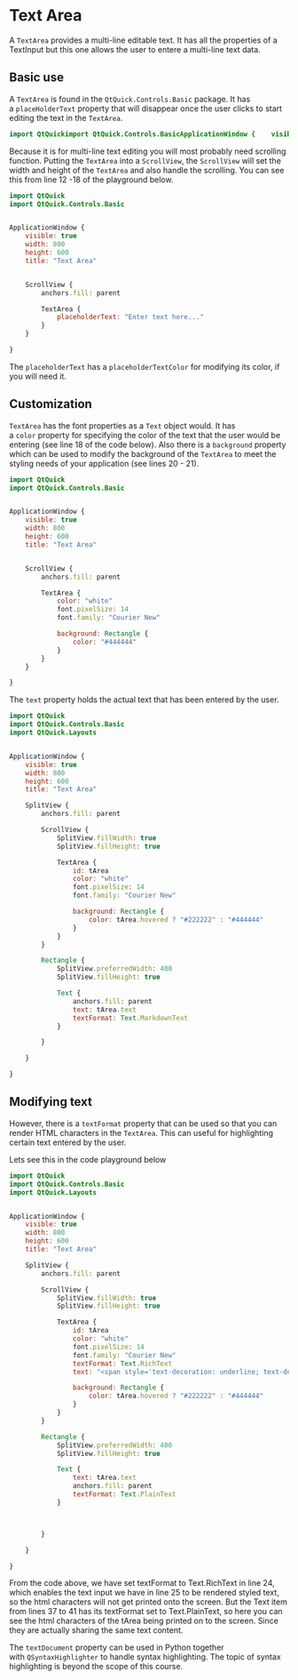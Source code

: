 # Text Area

A `TextArea` provides a multi-line editable text. It has all the properties of a TextInput but this one allows the user to entere a multi-line text data.

## Basic use

A `TextArea` is found in the `QtQuick.Controls.Basic` package. It has a `placeHolderText` property that will disappear once the user clicks to start editing the text in the `TextArea`.

```qml
import QtQuickimport QtQuick.Controls.BasicApplicationWindow {    visible: true    width: 800    height: 600    title: "Text Area"    TextArea {        placeholderText: "Enter text here..."    }}
```

Because it is for multi-line text editing you will most probably need scrolling function. Putting the `TextArea` into a `ScrollView`, the `ScrollView` will set the width and height of the `TextArea` and also handle the scrolling. You can see this from line 12 -18 of the playground below.

```qml
import QtQuick
import QtQuick.Controls.Basic


ApplicationWindow {
    visible: true
    width: 800
    height: 600
    title: "Text Area"


    ScrollView {
        anchors.fill: parent

        TextArea {
            placeholderText: "Enter text here..."
        }
    }

}

```

The `placeholderText` has a `placeholderTextColor` for modifying its color, if you will need it.

## Customization

`TextArea` has the font properties as a `Text` object would. It has a `color` property for specifying the color of the text that the user would be entering (see line 18 of the code below). Also there is a `background` property which can be used to modify the background of the `TextArea` to meet the styling needs of your application (see lines 20 - 21).

```qml
import QtQuick
import QtQuick.Controls.Basic


ApplicationWindow {
    visible: true
    width: 800
    height: 600
    title: "Text Area"


    ScrollView {
        anchors.fill: parent

        TextArea {
            color: "white"
            font.pixelSize: 14
            font.family: "Courier New"

            background: Rectangle {
                color: "#444444"
            }
        }
    }

}

```

The `text` property holds the actual text that has been entered by the user.

```qml
import QtQuick
import QtQuick.Controls.Basic
import QtQuick.Layouts


ApplicationWindow {
    visible: true
    width: 800
    height: 600
    title: "Text Area"

    SplitView {
        anchors.fill: parent

        ScrollView {
            SplitView.fillWidth: true
            SplitView.fillHeight: true

            TextArea {
                id: tArea
                color: "white"
                font.pixelSize: 14
                font.family: "Courier New"

                background: Rectangle {
                    color: tArea.hovered ? "#222222" : "#444444"
                }
            }
        }

        Rectangle {
            SplitView.preferredWidth: 400
            SplitView.fillHeight: true

            Text {
                anchors.fill: parent
                text: tArea.text
                textFormat: Text.MarkdownText
            }

        }

    }

}

```

## Modifying text

However, there is a `textFormat` property that can be used so that you can render HTML characters in the `TextArea`. This can useful for highlighting certain text entered by the user.

Lets see this in the code playground below

```qml
import QtQuick
import QtQuick.Controls.Basic
import QtQuick.Layouts


ApplicationWindow {
    visible: true
    width: 800
    height: 600
    title: "Text Area"

    SplitView {
        anchors.fill: parent

        ScrollView {
            SplitView.fillWidth: true
            SplitView.fillHeight: true

            TextArea {
                id: tArea
                color: "white"
                font.pixelSize: 14
                font.family: "Courier New"
                textFormat: Text.RichText
                text: "<span style='text-decoration: underline; text-decoration-color: red;'>Helol</span> World!"

                background: Rectangle {
                    color: tArea.hovered ? "#222222" : "#444444"
                }
            }
        }

        Rectangle {
            SplitView.preferredWidth: 400
            SplitView.fillHeight: true

            Text {
                text: tArea.text
                anchors.fill: parent
                textFormat: Text.PlainText
            }



        }

    }

}

```

From the code above, we have set textFormat to Text.RichText in line 24, which enables the text input we have in line 25 to be rendered styled text, so the html characters will not get printed onto the screen. But the Text item from lines 37 to 41 has its textFormat set to Text.PlainText, so here you can see the html characters of the tArea being printed on to the screen. Since they are actually sharing the same text content.

The `textDocument` property can be used in Python together with `QSyntaxHighlighter` to handle syntax highlighting. The topic of syntax highlighting is beyond the scope of this course.

